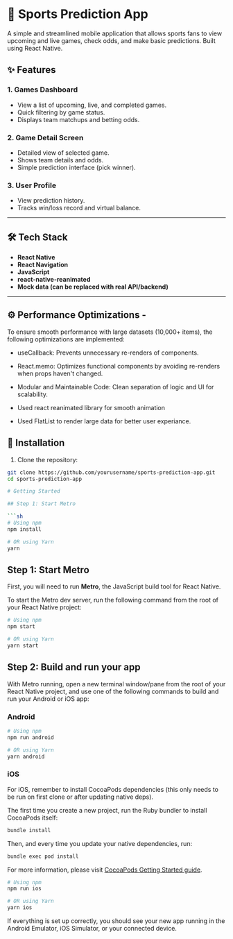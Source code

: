 # 🏈 Sports Prediction App

A simple and streamlined mobile application that allows sports fans to view upcoming and live games, check odds, and make basic predictions. Built using React Native.

## ✨ Features

### 1. Games Dashboard
- View a list of upcoming, live, and completed games.
- Quick filtering by game status.
- Displays team matchups and betting odds.

### 2. Game Detail Screen
- Detailed view of selected game.
- Shows team details and odds.
- Simple prediction interface (pick winner).

### 3. User Profile
- View prediction history.
- Tracks win/loss record and virtual balance.

---

## 🛠️ Tech Stack

- **React Native**
- **React Navigation**
- **JavaScript**
- **react-native-reanimated**
- **Mock data (can be replaced with real API/backend)**


---

## ⚙️ Performance Optimizations -

To ensure smooth performance with large datasets (10,000+ items), the following optimizations are implemented:

- useCallback: Prevents unnecessary re-renders of components.

- React.memo: Optimizes functional components by avoiding re-renders when props haven't changed.

- Modular and Maintainable Code: Clean separation of logic and UI for scalability.

- Used react reanimated library for smooth animation

- Used FlatList to render large data for better user experiance.


## 📲 Installation

1. Clone the repository:

```bash
git clone https://github.com/yourusername/sports-prediction-app.git
cd sports-prediction-app

# Getting Started

## Step 1: Start Metro

```sh
# Using npm
npm install

# OR using Yarn
yarn
```

## Step 1: Start Metro

First, you will need to run **Metro**, the JavaScript build tool for React Native.

To start the Metro dev server, run the following command from the root of your React Native project:

```sh
# Using npm
npm start

# OR using Yarn
yarn start
```

## Step 2: Build and run your app

With Metro running, open a new terminal window/pane from the root of your React Native project, and use one of the following commands to build and run your Android or iOS app:

### Android

```sh
# Using npm
npm run android

# OR using Yarn
yarn android
```

### iOS

For iOS, remember to install CocoaPods dependencies (this only needs to be run on first clone or after updating native deps).

The first time you create a new project, run the Ruby bundler to install CocoaPods itself:

```sh
bundle install
```

Then, and every time you update your native dependencies, run:

```sh
bundle exec pod install
```

For more information, please visit [CocoaPods Getting Started guide](https://guides.cocoapods.org/using/getting-started.html).

```sh
# Using npm
npm run ios

# OR using Yarn
yarn ios
```

If everything is set up correctly, you should see your new app running in the Android Emulator, iOS Simulator, or your connected device.

